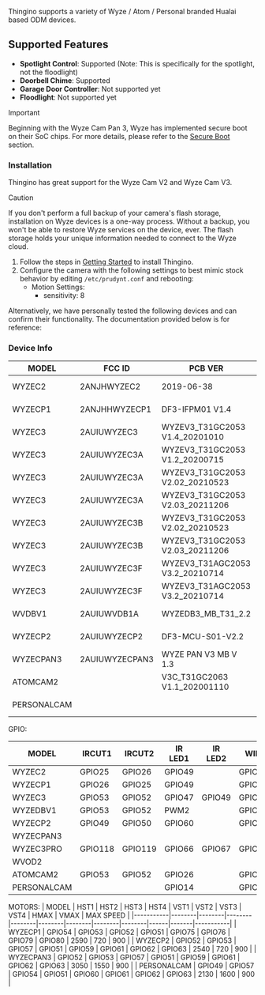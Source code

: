Thingino supports a variety of Wyze / Atom / Personal branded Hualai based ODM devices. 

## Supported Features

- **Spotlight Control**: Supported (Note: This is specifically for the spotlight, not the floodlight)
- **Doorbell Chime**: Supported
- **Garage Door Controller**: Not supported yet
- **Floodlight**: Not supported yet

> [!IMPORTANT]
> Beginning with the Wyze Cam Pan 3, Wyze has implemented secure boot on their SoC chips. For more details, please refer to the [Secure Boot](https://github.com/themactep/thingino-firmware/wiki/Supported-Cameras#secure-boot-and-camera-soc-security) section.  

### Installation
Thingino has great support for the Wyze Cam V2 and Wyze Cam V3.

> [!CAUTION]
> If you don't perform a full backup of your camera's flash storage, installation on Wyze devices is a one-way process. Without a backup, you won't be able to restore Wyze services on the device, ever. The flash storage holds your unique information needed to connect to the Wyze cloud.

1. Follow the steps in [Getting Started](https://github.com/themactep/thingino-firmware/wiki/Getting-Started) to install Thingino.
1. Configure the camera with the following settings to best mimic stock behavior by editing ``/etc/prudynt.conf`` and rebooting:
   * Motion Settings:
     * sensitivity: 8

Alternatively, we have personally tested the following devices and can confirm their functionality. The documentation provided below is for reference:

### Device Info

| MODEL     | FCC ID         | PCB VER                           |  SoC  | WIFI             |
|-----------|----------------|-----------------------------------|-------|------------------|
| WYZEC2    | 2ANJHWYZEC2    | 2019-06-38                        | T20X  | SDIO: RTL8189FTV |
| WYZECP1   | 2ANJHHWYZECP1  | DF3-IFPM01 V1.4                   | T20X  | SDIO: RTL8189ES  |
| WYZEC3    | 2AUIUWYZEC3    | WYZEV3_T31GC2053 V1.4_20201010    | T31ZX | SDIO: RTL8189FTV |
| WYZEC3    | 2AUIUWYZEC3A   | WYZEV3_T31GC2053 V1.2_20200715    | T31X  | SDIO: RTL8189FTV |
| WYZEC3    | 2AUIUWYZEC3A   | WYZEV3_T31GC2053 V2.02_20210523   | T31ZX | SDIO: ATBM6031   |
| WYZEC3    | 2AUIUWYZEC3A   | WYZEV3_T31GC2053 V2.03_20211206   | T31X  | SDIO: ATBM6031   |
| WYZEC3    | 2AUIUWYZEC3B   | WYZEV3_T31GC2053 V2.02_20210523   | T31ZX | SDIO: RTL8189FTV |
| WYZEC3    | 2AUIUWYZEC3B   | WYZEV3_T31GC2053 V2.03_20211206   | T31X  | SDIO: RTL8189FTV |
| WYZEC3    | 2AUIUWYZEC3F   | WYZEV3_T31AGC2053 V3.2_20210714   | T31A  | SDIO: ATBM6031   |
| WYZEC3    | 2AUIUWYZEC3F   | WYZEV3_T31AGC2053 V3.2_20210714   | T31A  | SDIO: ATBM6031   |
| WVDBV1    | 2AUIUWVDB1A    | WYZEDB3_MB_T31_2.2                | T31X  | SDIO: RTL8189FTV |
| WYZECP2   | 2AUIUWYZECP2   | DF3-MCU-S01-V2.2                  | T31X  | SDIO: ATBM6031   |
| WYZECPAN3 | 2AUIUWYZECPAN3 | WYZE PAN V3 MB V 1.3              | T31X  | SDIO: ATBM6031   |
| ATOMCAM2  |                | V3C_T31GC2063 V1.1_202001110      | T31ZX | SDIO: ATBM6031   |
| PERSONALCAM  |           |                                | T31X    | SDIO: ATBM6031   |

GPIO:

| MODEL     | IRCUT1 | IRCUT2 | IR LED1 | IR LED2 | WIFI   | LED1   | LED2   | SPEAKER | TF_EN  | TF_CD  | SD_ABLE | SD_PWR |BUTTON1 | BUTTON2 | SUB1G  | USB    |
|-----------|--------|--------|---------|---------|--------|--------|--------|---------|--------|--------|---------|--------|--------|---------|--------|--------|
| WYZEC2    | GPIO25 | GPIO26 | GPIO49  |         | GPIO62 | GPIO38 | GPIO39 | GPIO63  | GPIO54 | GPIO48 | GPIO47  |        | GPIO46 |         |        | GPIO47 |
| WYZECP1   | GPIO26 | GPIO25 | GPIO49  |         | GPIO62 | GPIO38 | GPIO39 | GPIO63  | GPIO54 | GPIO48 | GPIO47  |        | GPIO46 |         |        | GPIO47 |
| WYZEC3    | GPIO53 | GPIO52 | GPIO47  | GPIO49  | GPIO57 | GPIO38 | GPIO39 | GPIO63  | GPIO50 | GPIO62 | GPIO48  |        | GPIO51 |         |        |        |
| WYZEDBV1  | GPIO53 | GPIO52 | PWM2    |         | GPIO57 | GPIO38 | GPIO39 | GPIO58  |        |        | GPIO62  |        | GPIO06 | GPIO07  | GPIO61 |        |
| WYZECP2   | GPIO49 | GPIO50 | GPIO60  |         | GPIO58 | GPIO38 | GPIO39 | GPIO07  | GPIO47 | GPIO48 | GPIO54  |        | GPIO06 |         |        |        |
| WYZECPAN3 |        |        |         |         |        |        |        |         |        |        |         |        |        |         |        |        |
| WYZEC3PRO | GPIO118| GPIO119| GPIO66  | GPIO67  | GPIO57 | GPIO105| GPIO106| GPIO63  | GPIO58 | GPIO70 | GPIO71  | GPIO121| GPIO107|         |        |        |
| WVOD2     |        |        |         |         |        |        |        |         |        |        |         |        |        |         |        |        |
| ATOMCAM2  | GPIO53 | GPIO52 | GPIO26  |         | GPIO57 | GPIO38 | GPIO39 | GPIO63  | GPIO50 | GPIO59 | GPIO48  |        | GPIO51 |         |        | GPIO47 |
| PERSONALCAM  |        |        | GPIO14  |         | GPIO57 | GPIO47 | GPIO48 | GPIO63  | GPIO50 | GPIO59 | GPIO39  |        |        |         |        |        |

MOTORS: 
| MODEL     | HST1   | HST2   | HST3   | HST4   | VST1   | VST2   | VST3   | VST4   | HMAX | VMAX  | MAX SPEED |
|-----------|--------|--------|--------|--------|--------|--------|--------|--------|------|-------|-----------|
| WYZECP1   | GPIO54 | GPIO53 | GPIO52 | GPIO51 | GPIO75 | GPIO76 | GPIO79 | GPIO80 | 2590 | 720   | 900       |
| WYZECP2   | GPIO52 | GPIO53 | GPIO57 | GPIO51 | GPIO59 | GPIO61 | GPIO62 | GPIO63 | 2540 | 720   | 900       |
| WYZECPAN3 | GPIO52 | GPIO53 | GPIO57 | GPIO51 | GPIO59 | GPIO61 | GPIO62 | GPIO63 | 3050 | 1550   | 900       |
| PERSONALCAM | GPIO49 | GPIO57 | GPIO54 | GPIO51 | GPIO60 | GPIO61 | GPIO62 | GPIO63 | 2130 | 1600  | 900       |
